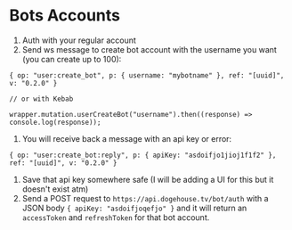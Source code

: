 # Bots Accounts

1. Auth with your regular account
2. Send ws message to create bot account with the username you want \(you can create up to 100\):

```text
{ op: "user:create_bot", p: { username: "mybotname" }, ref: "[uuid]", v: "0.2.0" }

// or with Kebab

wrapper.mutation.userCreateBot("username").then((response) => console.log(response));
```

1. You will receive back a message with an api key or error:

```text
{ op: "user:create_bot:reply", p: { apiKey: "asdoifjo1jioj1f1f2" }, ref: "[uuid]", v: "0.2.0" }
```

1. Save that api key somewhere safe \(I will be adding a UI for this but it doesn't exist atm\)
2. Send a POST request to `https://api.dogehouse.tv/bot/auth` with a JSON body `{ apiKey: "asdoifjoqefjo" }` and it will return an `accessToken` and `refreshToken` for that bot account.

